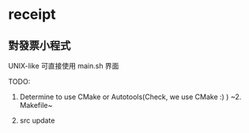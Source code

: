 # receipt
## 對發票小程式
UNIX-like 可直接使用 main.sh 界面

TODO:
1. Determine to use CMake or Autotools(Check, we use CMake :) )
~2. Makefile~

3. src update
